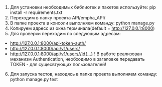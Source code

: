 1) Для установки необходимых библиотек и пакетов используйте:
    pip install -r requirements.txt
2) Переходим в папку проекта API/empha_API/
3) В папке проекта в консоли выполняем команду:
    python manage.py
4) Копируем адресс из окна терминала(default = http://127.0.0.1:8000)
5) Для проверки переходим по следующим адресам: 
- http://127.0.0.1:8000/api-token-auth/
- http://127.0.0.1:8000/api/v1/users/
- http://127.0.0.1:8000/api/v1/users//id{...}
! В работе реализован механизм Authentication, необходимо в загаловке передавать TOKEN - для сущесвтующих пользователей!
<!-- - http://127.0.0.1:8000/admin(l:admin,p:qwe123) -->
6) Для запуска тестов, находясь в папке проекта выполняем команду:
    python manage.py test


 
